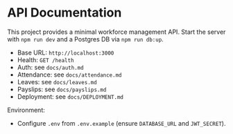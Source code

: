 # API Documentation

This project provides a minimal workforce management API. Start the server with `npm run dev` and a Postgres DB via `npm run db:up`.

- Base URL: `http://localhost:3000`
- Health: `GET /health`
- Auth: see `docs/auth.md`
- Attendance: see `docs/attendance.md`
- Leaves: see `docs/leaves.md`
- Payslips: see `docs/payslips.md`
- Deployment: see `docs/DEPLOYMENT.md`

Environment:
- Configure `.env` from `.env.example` (ensure `DATABASE_URL` and `JWT_SECRET`).
